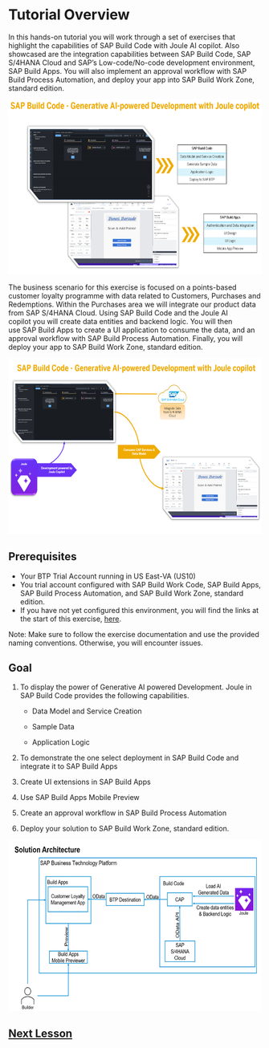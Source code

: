 # Tutorial Overview

In this hands-on tutorial you will work through a set of exercises that highlight the capabilities of SAP Build Code with Joule AI copilot. Also showcased are the integration capabilities between SAP Build Code, SAP S/4HANA Cloud and SAP’s Low-code/No-code development environment, SAP Build Apps. You will also implement an approval workflow with SAP Build Process Automation, and deploy your app into SAP Build Work Zone, standard edition.

<img src="images/image1.png" style="width:6.5in;height:3.63125in" />

The business scenario for this exercise is focused on a points-based
customer loyalty programme with data related to Customers, Purchases and
Redemptions. Within the Purchases area we will integrate our product
data from SAP S/4HANA Cloud. Using SAP Build Code and the Joule AI
copilot you will create data entities and backend logic. You will then
use SAP Build Apps to create a UI application to consume the data, and an
approval workflow with SAP Build Process Automation. Finally, you will deploy
your app to SAP Build Work Zone, standard edition.

<img src="images/image2.png" style="width:6.5in;height:3.65833in" />

## Prerequisites

- Your BTP Trial Account running in US East-VA (US10)
- You trial account configured with SAP Build Work Code, SAP Build Apps, SAP Build Process Automation, and SAP Build Work Zone, standard edition.
- If you have not yet configured this environment, you will find the links at the start of this exercise, [here](../).

Note: Make sure to follow the exercise documentation and use the
provided naming conventions. Otherwise, you will encounter issues.

## Goal

1. To display the power of Generative AI powered Development. Joule in SAP Build Code provides the following capabilities.

    - Data Model and Service Creation

    - Sample Data

    - Application Logic

2. To demonstrate the one select deployment in SAP Build Code and integrate it to SAP Build Apps

3. Create UI extensions in SAP Build Apps

4. Use SAP Build Apps Mobile Preview

5. Create an approval workflow in SAP Build Process Automation

6. Deploy your solution to SAP Build Work Zone, standard edition.

<img src="images/image3.png" style="width:6.5in;height:3.55486in" />

## [Next Lesson](../ex1/)